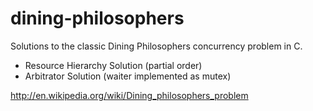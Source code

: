 dining-philosophers
===================

Solutions to the classic Dining Philosophers concurrency problem in C.
- Resource Hierarchy Solution (partial order)
- Arbitrator Solution (waiter implemented as mutex)

http://en.wikipedia.org/wiki/Dining_philosophers_problem
